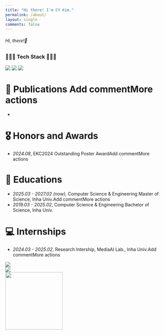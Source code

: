 ```yaml
---
title: "Hi there! I'm CY Kim."
permalink: /about/
layout: single
comments: false
---
```


<div>
  <h6>Hi, there!👋</h6>
</div>
<div>
  <h3>🧑🏻‍💻 Tech Stack 🧑🏻‍💻</h3>
  <img src="https://img.shields.io/badge/C++-00599C?style=flat&logo=Cplusplus&logoColor=white" />
  <img src="https://img.shields.io/badge/React-51CAEB?style=flat&logo=React&logoColor=white" />
  <img src="https://img.shields.io/badge/Unity-666666?style=flat&logo=Unity&logoColor=white" />
</div>

# 📝 Publications Add commentMore actions
-

# 🎖 Honors and Awards
- *2024.08*,  EKC2024 Outstanding Poster AwardAdd commentMore actions

# 📖 Educations
- *2025.03 - 2027.02 (now)*, Computer Science & Engineering Master of Science, Inha Univ.Add commentMore actions
- *2019.03 - 2025.02*, Computer Science & Engineering Bachelor of Science, Inha Univ.

# 💻 Internships
- *2024.03 - 2025.02*, Research Intership, MediaAI Lab., Inha Univ.Add commentMore actions

<div>
  	<div>
   		<img src="https://github-readme-stats.vercel.app/api?username=flashcy"/>
		<br/>
   		<img src="https://mazassumnida.wtf/api/v2/generate_badge?boj=cksdud7890"/>
         <br/>
         <img height="180em" src="https://github-readme-stats.vercel.app/api/top-langs/?username=flashcy&layout=compact&theme=dark"/>
   	</div>
</div>